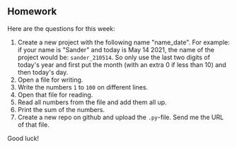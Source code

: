 Homework
-

Here are the questions for this week:

1. Create a new project with the following name "name_date". For example: if your name is "Sander" and today is May 14 2021, the name of the project would be: `sander_210514`. So only use the last two digits of today's year and first put the month (with an extra 0 if less than 10) and then today's day.
1. Open a file for writing.
1. Write the numbers `1` to `100` on different lines.
1. Open that file for reading.
1. Read all numbers from the file and add them all up.
1. Print the sum of the numbers.
1. Create a new repo on github and upload the `.py`-file. Send me the URL of that file.

Good luck!
